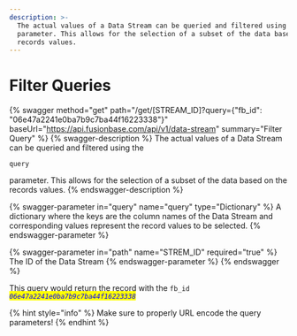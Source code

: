 ```yaml
---
description: >-
  The actual values of a Data Stream can be queried and filtered using the query
  parameter. This allows for the selection of a subset of the data based on the
  records values.
---
```


# Filter Queries

{% swagger method="get" path="/get/[STREAM_ID]?query={"fb_id": "06e47a2241e0ba7b9c7ba44f16223338"}" baseUrl="https://api.fusionbase.com/api/v1/data-stream" summary="Filter Query" %}
{% swagger-description %}
The actual values of a Data Stream can be queried and filtered using the 

`query`

 parameter. This allows for the selection of a subset of the data based on the records values.
{% endswagger-description %}

{% swagger-parameter in="query" name="query" type="Dictionary" %}
A dictionary where the keys are the column names of the Data Stream and corresponding values represent the record values to be selected.
{% endswagger-parameter %}

{% swagger-parameter in="path" name="STREM_ID" required="true" %}
The ID of the Data Stream
{% endswagger-parameter %}
{% endswagger %}

This query would return the record with the `fb_id` _<mark style="color:blue;">`06e47a2241e0ba7b9c7ba44f16223338`</mark>_

{% hint style="info" %}
Make sure to properly URL encode the query parameters!
{% endhint %}
